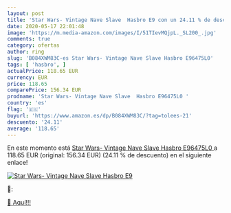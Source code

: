 ```yaml
---
layout: post
title: 'Star Wars- Vintage Nave Slave  Hasbro E9 con un 24.11 % de descuento'
date: 2020-05-17 22:01:48
image: 'https://m.media-amazon.com/images/I/51TIevMQjpL._SL200_.jpg'
comments: true
category: ofertas
author: ring
slug: 'B084XWM83C-es Star Wars- Vintage Nave Slave Hasbro E96475L0'
tags: [ 'hasbro', ]
actualPrice: 118.65 EUR
currency: EUR
price: 118.65
comparePrice: 156.34 EUR
prodname: 'Star Wars- Vintage Nave Slave  Hasbro E96475L0 '
country: 'es'
flag: '🇪🇸'
buyurl: 'https://www.amazon.es/dp/B084XWM83C/?tag=tolees-21'
descuento: '24.11'
average: '118.65'
---
```


En este momento está [Star Wars- Vintage Nave Slave  Hasbro E96475L0 ](https://www.amazon.es/dp/B084XWM83C/?tag=tolees-21) a 118.65 EUR (original: 156.34 EUR) (24.11 %  de descuento) en el siguiente enlace!

[![Star Wars- Vintage Nave Slave  Hasbro E9](https://m.media-amazon.com/images/I/51TIevMQjpL._SL200_.jpg)](https://www.amazon.es/dp/B084XWM83C/?tag=tolees-21)

🔎:


[🛒 Aquí!!!](https://www.amazon.es/dp/B084XWM83C/?tag=tolees-21)
